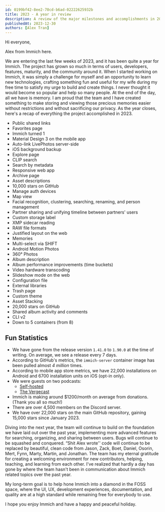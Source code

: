 ```yaml
---
id: 0199bf42-8ee2-70cd-b6ad-02222625932b
title: 2023 - A year in review
description: A review of the major milestones and accomplishments in 2023.
publishedAt: 2023-12-30
authors: [Alex Tran]
---
```


Hi everyone,

Alex from Immich here.

We are entering the last few weeks of 2023, and it has been quite a year for Immich. The project has grown so
much in terms of users, developers, features, maturity, and the community around it. When I started working on
Immich, it was simply a challenge for myself and an opportunity to learn new technologies, crafting something fun
and useful for my wife during my free time to satisfy my urge to build and create things. I never thought it would
become so popular and help so many people. At the end of the day, all we have is memory. I am proud that the team
and I have created something to make storing and viewing those precious memories easier without restrictions and
without sacrificing our privacy. As the year closes, here's a recap of everything the project accomplished in 2023.

- Public shared links
- Favorites page
- Immich turned 1
- Material Design 3 on the mobile app
- Auto-link LivePhotos server-side
- iOS background backup
- Explore page
- CLIP search
- Search by metadata
- Responsive web app
- Archive page
- Asset descriptions
- 10,000 stars on GitHub
- Manage auth devices
- Map view
- Facial recognition, clustering, searching, renaming, and person management
- Partner sharing and unifying timeline between partners' users
- Custom storage label
- XMP sidecar reading
- RAW file formats
- Justified layout on the web
- Memories
- Multi-select via SHIFT
- Android Motion Photos
- 360° Photos
- Album description
- Album performance improvements (time buckets)
- Video hardware transcoding
- Slideshow mode on the web
- Configuration file
- External libraries
- Trash page
- Custom theme
- Asset Stacking
- 20,000 stars on GitHub
- Shared album activity and comments
- CLI v2
- Down to 5 containers (from 8)

## Fun Statistics

- We have gone from the release version `1.41.0` to `1.90.0` at the time of writing. On average,
  we see a release every 7 days.
- According to GitHub's metrics, the `immich-server` container image has been pulled almost _4 million_ times.
- According to mobile app store metrics, we have 22,000 installations on Android and 6700 installation units on iOS (opt-in only).
- We were guests on two podcasts:
  - [Self-hosted](https://selfhosted.show/110)
  - [The Vergecast](https://www.theverge.com/23938533/self-hosting-local-first-software-vergecast)
- Immich is making around $1200/month on average from donations. (Thank you all so much!)
- There are over 4,500 members on the Discord server.
- We have over 22,000 stars on the main GitHub repository, gaining 15,000 stars since January 2023.

Diving into the next year, the team will continue to build on the foundation we have laid out over the past year, implementing more advanced features for searching, organizing, and sharing between users. Bugs will continue to be squashed and conquered. “Shit Alex wrote'' code will continue to be replaced by beautiful, clean code from Jason, Zack, Boet, Daniel, Osorin, Mert, Fynn, Marty, Martin, and Jonathan. The team has my eternal gratitude for creating a welcoming environment for new contributors, helping, teaching, and learning from each other. I've realized that hardly a day has gone by where the team hasn't been in communication about Immich related topics over the past year.

My long-term goal is to help hone Immich into a diamond in the FOSS space, where the UI, UX, development experiences, documentation, and quality are at a high standard while remaining free for everybody to use.

I hope you enjoy Immich and have a happy and peaceful holiday.
